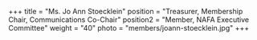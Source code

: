 +++
title     = "Ms. Jo Ann Stoecklein"
position  = "Treasurer, Membership Chair, Communications Co-Chair"
position2 = "Member, NAFA Executive Committee"
weight    = "40"
photo      = "members/joann-stoecklein.jpg"
+++
